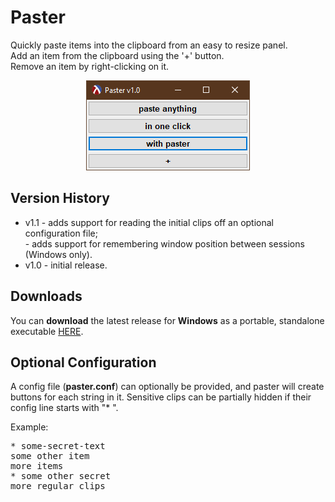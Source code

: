 # Paster

Quickly paste items into the clipboard from an easy to resize panel.<br>
Add an item from the clipboard using the '+' button.<br>
Remove an item by right-clicking on it.<br>

<p align="center"><img src="screenshots/mainwindow.png"></p>

## Version History

* v1.1 - adds support for reading the initial clips off an optional configuration file;<br>
           - adds support for remembering window position between sessions (Windows only).
* v1.0 - initial release.

## Downloads
You can <b>download</b> the latest release for <b>Windows</b> as a portable, standalone executable [HERE](https://github.com/DexterLagan/paster/releases).

## Optional Configuration 

A config file (**paster.conf**) can optionally be provided, and paster will create buttons for each string in it. Sensitive clips can be partially hidden if their config line starts with "* ".

Example:
<pre>
* some-secret-text
some other item
more items
* some other secret
more regular clips
</pre>
